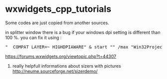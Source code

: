 # wxwidgets_cpp_tutorials

Some codes are just copied from another sources. 

in splitter window there is a bug if your windows dpi setting is different than 100 %. you can fix it using :
<pre>
"__COMPAT_LAYER=~ HIGHDPIAWARE" & start "" /max "Win32Project2.exe"
</pre>
https://forums.wxwidgets.org/viewtopic.php?t=44307

1. really helpfull informations about sizers with pictures
http://neume.sourceforge.net/sizerdemo/
